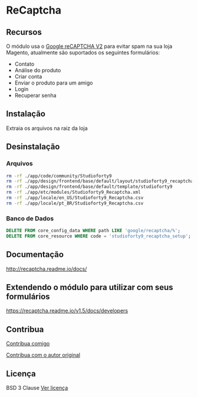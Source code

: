 # ReCaptcha

## Recursos

O módulo usa o [Google reCAPTCHA V2](https://www.google.com/recaptcha/intro/index.html) para evitar spam na sua loja Magento, atualmente são suportados os seguintes formulários:

- Contato
- Análise do produto
- Criar conta
- Enviar o produto para um amigo
- Login
- Recuperar senha

## Instalação

Extraia os arquivos na raiz da loja

## Desinstalação

### Arquivos
```bash
rm -rf ./app/code/community/Studioforty9
rm -rf ./app/design/frontend/base/default/layout/studioforty9_recaptcha.xml
rm -rf ./app/design/frontend/base/default/template/studioforty9
rm -rf ./app/etc/modules/Studioforty9_Recaptcha.xml
rm -rf ./app/locale/en_US/Studioforty9_Recaptcha.csv
rm -rf ./app/locale/pt_BR/Studioforty9_Recaptcha.csv
```

### Banco de Dados
```sql
DELETE FROM core_config_data WHERE path LIKE 'google/recaptcha/%';
DELETE FROM core_resource WHERE code = 'studioforty9_recaptcha_setup';
```

## Documentação

http://recaptcha.readme.io/docs/

## Extendendo o módulo para utilizar com seus formulários

https://recaptcha.readme.io/v1.5/docs/developers

## Contribua

[Contribua comigo](https://github.com/studioforty9/recaptcha/blob/master/CONTRIBUTING.md)

[Contribua com o autor original](https://github.com/studioforty9/recaptcha/blob/master/CONTRIBUTING.md)

## Licença

BSD 3 Clause [Ver licença](https://github.com/fredpiuma/magento_recaptcha/blob/master/LICENCE)
